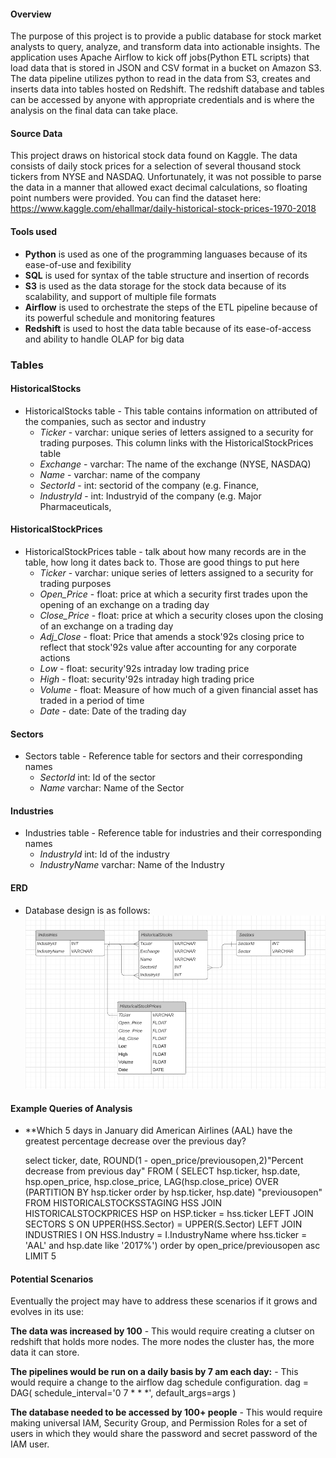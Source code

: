 #### Overview

The purpose of this project is to provide a public database for stock market analysts to query, analyze, and transform data into actionable insights. The application uses Apache Airflow to kick off jobs(Python ETL scripts) that load data that is stored in JSON and CSV format in a bucket on Amazon S3. The data pipeline utilizes python to read in the data from S3, creates and inserts data into tables hosted on Redshift. The redshift database and tables can be accessed by anyone with appropriate credentials and is where the analysis on the final data can take place. 


#### **Source Data**
This project draws on historical stock data found on Kaggle. The data consists of daily stock prices for a selection of several thousand stock tickers from NYSE and NASDAQ. Unfortunately, it was not possible to parse the data in a manner that allowed exact decimal calculations, so floating point numbers were provided. You can find the dataset here: https://www.kaggle.com/ehallmar/daily-historical-stock-prices-1970-2018

#### Tools used 
* **Python** is used as one of the programming languases because of its ease-of-use and fexibility 
* **SQL** is used for syntax of the table structure and insertion of records 
* **S3** is used as the data storage for the stock data because of its scalability, and support of multiple file formats 
* **Airflow** is used to orchestrate the steps of the ETL pipeline because of its powerful schedule and monitoring features
* **Redshift** is used to host the data table because of its ease-of-access and ability to handle OLAP for big data 

### Tables 


#### **HistoricalStocks**

* HistoricalStocks table - This table contains information on attributed of the companies, such as sector and industry 
	- *Ticker* - varchar: unique series of letters assigned to a security for trading purposes. This column links with the HistoricalStockPrices table
	- *Exchange* - varchar: The name of the exchange (NYSE, NASDAQ)
	- *Name* - varchar: name of the company
	- *SectorId* - int: sectorid of the company (e.g. Finance, 
	- *IndustryId* - int: Industryid of the company  (e.g. Major Pharmaceuticals, 



#### **HistoricalStockPrices**

* HistoricalStockPrices table - talk about how many records are in the table, how long it dates back to. Those are good things to put here 
	- *Ticker* - varchar: unique series of letters assigned to a security for trading purposes
	- *Open_Price* - float: price at which a security first trades upon the opening of an exchange on a trading day 
	- *Close_Price* - float: price at which a security closes upon the closing of an exchange on a trading day 
	- *Adj_Close* - float: Price that amends a stock\'92s closing price to reflect that stock\'92s value after accounting for any corporate actions
	- *Low* - float: security\'92s intraday low trading price 
	- *High* - float:  security\'92s intraday high trading price 
	- *Volume* - float: Measure of how much of a given financial asset has traded in a period of time 
	- *Date* - date: Date of the trading day 


#### **Sectors**
* Sectors table - Reference table for sectors and their corresponding names
	- *SectorId* int: Id of the sector 
	- *Name* varchar: Name of the Sector

#### **Industries**
* Industries table - Reference table for industries and their corresponding names 
	- *IndustryId* int: Id of the industry
	- *IndustryName* varchar: Name of the Industry 


#### **ERD**
 * Database design is as follows:
![Database Design](https://github.com/sammcint/Data-Engineer-Nanodegree-Projects-Udacity/blob/master/images/Capstone-ERD.png)

#### **Example Queries of Analysis** ####

 * **Which 5 days in January did American Airlines (AAL) have the greatest percentage decrease over the previous day? 

    select ticker, date, ROUND(1 - open_price/previousopen,2)"Percent decrease from previous day" FROM  (
    SELECT hsp.ticker, hsp.date, hsp.open_price, hsp.close_price, 
    LAG(hsp.close_price) OVER (PARTITION BY hsp.ticker order by hsp.ticker, hsp.date) "previousopen"
    FROM HISTORICALSTOCKSSTAGING HSS
    JOIN HISTORICALSTOCKPRICES HSP on HSP.ticker = hss.ticker
    LEFT JOIN SECTORS S ON UPPER(HSS.Sector) = UPPER(S.Sector)
    LEFT JOIN INDUSTRIES I ON HSS.Industry = I.IndustryName
    where hss.ticker = 'AAL' and hsp.date like '2017%') order by open_price/previousopen asc  LIMIT 5
	
	
#### Potential Scenarios

Eventually the project may have to address these scenarios if it grows and evolves in its use:

**The data was increased by 100** 
	- This would require creating a clutser on redshift that holds more nodes. The more nodes the cluster has, the more data it can store. 

**The pipelines would be run on a daily basis by 7 am each day:**
	- This would require a change to the airflow dag schedule configuration. 
		dag = DAG(
    		schedule_interval='0 7 * * *',
    		default_args=args
		)

**The database needed to be accessed by 100+ people**
	- This would require making universal IAM, Security Group, and Permission Roles for a set of users in which they would share the password and secret password of the IAM user.



